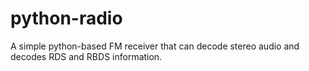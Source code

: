 # python-radio
A simple python-based FM receiver that can decode stereo audio and decodes RDS and RBDS information.
